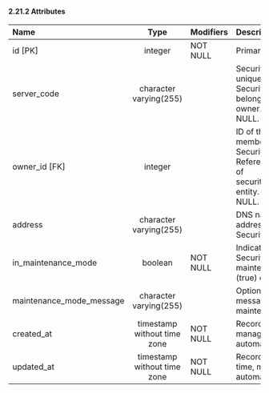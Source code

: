#### 2.21.2 Attributes

| Name                     |            Type             | Modifiers | Description                                                                                                                       |
|:-------------------------|:---------------------------:|:----------|:----------------------------------------------------------------------------------------------------------------------------------|
| id [PK]                  |           integer           | NOT NULL  | Primary key                                                                                                                       |
| server_code              |   character varying(255)    |           | Security Server code, unique between Security Servers belonging to the same owner. Cannot be NULL.                                |
| owner_id [FK]            |           integer           |           | ID of the X-Road member that owns the Security Server. References id attribute of security_server_clients entity. Cannot be NULL. |
| address                  |   character varying(255)    |           | DNS name or IP-address of the Security Server.                                                                                    |
| in_maintenance_mode      |           boolean           | NOT NULL  | Indicates whether Security server is in maintenance mode (true) or not (false)                                                    |
| maintenance_mode_message |   character varying(255)    |           | Optional short message when in maintenance mod.                                                                                   |
| created_at               | timestamp without time zone | NOT NULL  | Record creation time, managed automatically.                                                                                      |
| updated_at               | timestamp without time zone | NOT NULL  | Record last modified time, managed automatically.                                                                                 |